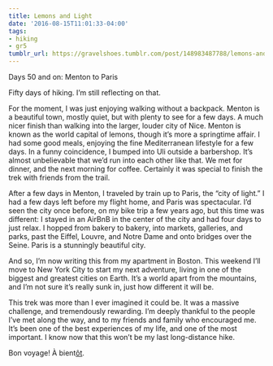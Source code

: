```yaml
---
title: Lemons and Light
date: '2016-08-15T11:01:33-04:00'
tags:
- hiking
- gr5
tumblr_url: https://gravelshoes.tumblr.com/post/148983487788/lemons-and-light
---
```

Days 50 and on: Menton to Paris

Fifty days of hiking. I’m still reflecting on that.

For the moment, I was just enjoying walking without a backpack. Menton is a beautiful town, mostly quiet, but with plenty to see for a few days. A much nicer finish than walking into the larger, louder city of Nice. Menton is known as the world capital of lemons, though it’s more a springtime affair. I had some good meals, enjoying the fine Mediterranean lifestyle for a few days. In a funny coincidence, I bumped into Uli outside a barbershop. It’s almost unbelievable that we’d run into each other like that. We met for dinner, and the next morning for coffee. Certainly it was special to finish the trek with friends from the trail.

After a few days in Menton, I traveled by train up to Paris, the “city of light.” I had a few days left before my flight home, and Paris was spectacular. I’d seen the city once before, on my bike trip a few years ago, but this time was different: I stayed in an AirBnB in the center of the city and had four days to just relax. I hopped from bakery to bakery, into markets, galleries, and parks, past the Eiffel, Louvre, and Notre Dame and onto bridges over the Seine. Paris is a stunningly beautiful city.

And so, I’m now writing this from my apartment in Boston. This weekend I’ll move to New York City to start my next adventure, living in one of the biggest and greatest cities on Earth. It’s a world apart from the mountains, and I’m not sure it’s really sunk in, just how different it will be.

This trek was more than I ever imagined it could be. It was a massive challenge, and tremendously rewarding. I’m deeply thankful to the people I’ve met along the way, and to my friends and family who encouraged me. It’s been one of the best experiences of my life, and one of the most important. I know now that this won’t be my last long-distance hike.&nbsp;

Bon voyage! À bient[ôt](https://en.wiktionary.org/wiki/%C3%A0_bient%C3%B4t).

